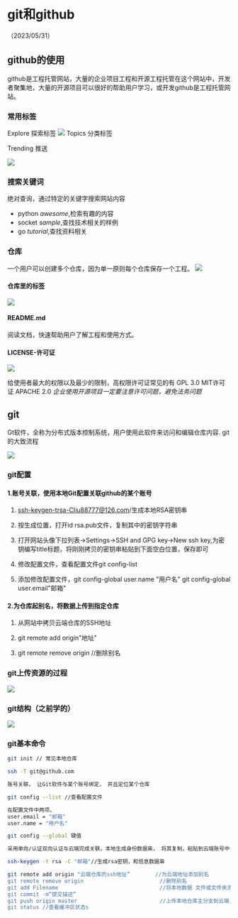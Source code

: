 # git和github
（2023/05/31）
## github的使用
github是工程托管网站，大量的企业项目工程和开源工程托管在这个网站中，开发者聚集地，大量的开源项目可以很好的帮助用户学习，或开发github是工程托管网站。

### 常用标签
Explore 探索标签
![](https://liuhao-aliyun-oss.oss-cn-beijing.aliyuncs.com/1685542115604.png)
Topics 分类标签
    
Trending 推送

![](https://liuhao-aliyun-oss.oss-cn-beijing.aliyuncs.com/1685542210197.png)

### 搜索关键词
绝对查询，通过特定的关键字搜索网站内容
- python *awesome*,检索有趣的内容
- socket *sample*,查找技术相关的样例
- go *tutorial*,查找资料相关

### 仓库
一个用户可以创建多个仓库，因为单一原则每个仓库保存一个工程。
![](https://liuhao-aliyun-oss.oss-cn-beijing.aliyuncs.com/1685542508762.png)
#### 仓库里的标签

![](https://liuhao-aliyun-oss.oss-cn-beijing.aliyuncs.com/1685542474498.png)

#### README.md 
阅读文档，快速帮助用户了解工程和使用方式。

#### LICENSE-许可证
![](https://liuhao-aliyun-oss.oss-cn-beijing.aliyuncs.com/1685542623715.png)

给使用者最大的权限以及最少的限制，高权限许可证常见的有
GPL 3.0
MIT许可证
APACHE 2.0
*企业使用开源项目一定要注意许可问题，避免法务问题*

## git

Gt软件，全称为分布式版本控制系统，用户使用此软件来访问和编辑仓库内容.
git的大致流程

![](https://liuhao-aliyun-oss.oss-cn-beijing.aliyuncs.com/1685543148394.png)
### git配置

#### 1.账号关联，使用本地Git配置关联github的某个账号

1. ssh-keygen-trsa-CIiu88777@126.com/生成本地RSA密钥串

2. 按生成位置，打开id rsa.pub文件，复制其中的密钥字符串

3. 打开网站头像下拉列表->Settings->SSH and GPG key->New ssh key,为密钥编写title标题，将刚刚拷贝的密钥串粘贴到下面空白位置，保存即可

4. 修改配置文件，查看配置文件git config-list

5. 添加修改配置文件，git config-global user.name "用户名"  git config-global user.email"邮箱"

#### 2.为仓库起别名，将数据上传到指定仓库

1. 从网站中拷贝云端仓库的SSH地址

2. git remote add origin"地址"

3. git remote remove origin    //删除别名

### git上传资源的过程

![](https://liuhao-aliyun-oss.oss-cn-beijing.aliyuncs.com/1685541646114.png)

### git结构（之前学的）

![](https://liuhao-aliyun-oss.oss-cn-beijing.aliyuncs.com/1681570286213.png)

### git基本命令

```bash
git init // 常见本地仓库

ssh -T git@github.com

账号关联， 让Git软件与某个账号绑定， 并且定位某个仓库

git config --list //查看配置文件

在配置文件中两项， 
user.email = "邮箱"
user.name = "用户名"

git config --global 键值

采用单向/认证双向认证与云端完成关联，本地生成身份数据串， 将其复制，粘贴到云端账号中 RSA(非对称加密算法)

ssh-keygen -t rsa -C "邮箱"//生成rsa密钥，和信息数据串

git remote add origin "云端仓库的ssh地址”        //为云端地址添加别名
git remote remove origin                        //删除别名
git add Filename                                //将本地数据 文件或文件夹添加到git缓冲区
git commit -m“提交描述”
git push origin master                          //上传本地仓库主分支到云端,
git status //查看缓冲区状态s
```
